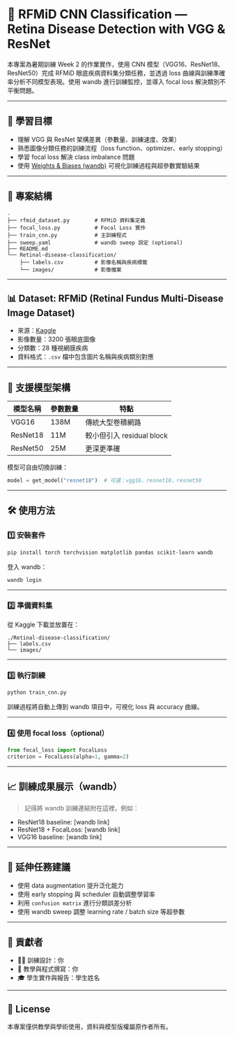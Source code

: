 
# 🧠 RFMiD CNN Classification — Retina Disease Detection with VGG & ResNet

本專案為暑期訓練 Week 2 的作業實作，使用 CNN 模型（VGG16、ResNet18、ResNet50）完成 RFMiD 眼底疾病資料集分類任務，並透過 loss 曲線與訓練準確率分析不同模型表現。使用 wandb 進行訓練監控，並導入 focal loss 解決類別不平衡問題。

---

## 🎯 學習目標

- 理解 VGG 與 ResNet 架構差異（參數量、訓練速度、效果）
- 熟悉圖像分類任務的訓練流程（loss function、optimizer、early stopping）
- 學習 focal loss 解決 class imbalance 問題
- 使用 [Weights & Biases (wandb)](https://wandb.ai/) 可視化訓練過程與超參數實驗結果

---

## 📁 專案結構

```
.
├── rfmid_dataset.py        # RFMiD 資料集定義
├── focal_loss.py           # Focal Loss 實作
├── train_cnn.py            # 主訓練程式
├── sweep.yaml              # wandb sweep 設定 (optional)
├── README.md
└── Retinal-disease-classification/
    ├── labels.csv          # 影像名稱與疾病標籤
    └── images/             # 影像檔案
```

---

## 📊 Dataset: RFMiD (Retinal Fundus Multi-Disease Image Dataset)

- 來源：[Kaggle](https://www.kaggle.com/datasets/andrewmvd/retinal-disease-classification)
- 影像數量：3200 張眼底圖像
- 分類數：28 種視網膜疾病
- 資料格式：`.csv` 檔中包含圖片名稱與疾病類別對應

---

## 🧠 支援模型架構

| 模型名稱   | 參數數量 | 特點                         |
|------------|-----------|------------------------------|
| VGG16      | 138M      | 傳統大型卷積網路              |
| ResNet18   | 11M       | 較小但引入 residual block    |
| ResNet50   | 25M       | 更深更準確                   |

模型可自由切換訓練：

```python
model = get_model("resnet18")  # 可選：vgg16、resnet18、resnet50
```

---

## 🛠 使用方法

### 1️⃣ 安裝套件

```bash
pip install torch torchvision matplotlib pandas scikit-learn wandb
```

登入 wandb：

```bash
wandb login
```

---

### 2️⃣ 準備資料集

從 Kaggle 下載並放置在：

```
./Retinal-disease-classification/
├── labels.csv
└── images/
```

---

### 3️⃣ 執行訓練

```bash
python train_cnn.py
```

訓練過程將自動上傳到 wandb 項目中，可視化 loss 與 accuracy 曲線。

---

### 4️⃣ 使用 focal loss（optional）

```python
from focal_loss import FocalLoss
criterion = FocalLoss(alpha=1, gamma=2)
```

---

## 📈 訓練成果展示（wandb）

> 記得將 wandb 訓練連結附在這裡，例如：
- ResNet18 baseline: [wandb link]
- ResNet18 + FocalLoss: [wandb link]
- VGG16 baseline: [wandb link]

---

## 🧪 延伸任務建議

- 使用 data augmentation 提升泛化能力
- 使用 early stopping 與 scheduler 自動調整學習率
- 利用 `confusion matrix` 進行分類誤差分析
- 使用 wandb sweep 調整 learning rate / batch size 等超參數

---

## 🙌 貢獻者

- 👨‍🎓 訓練設計：你
- 📘 教學與程式撰寫：你
- 🎓 學生實作與報告：學生姓名

---

## 📜 License

本專案僅供教學與學術使用，資料與模型版權屬原作者所有。
